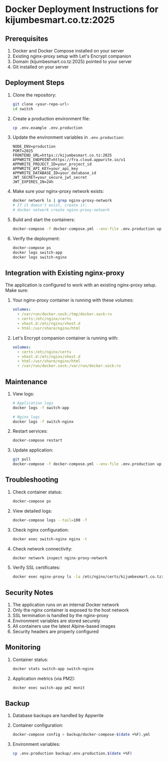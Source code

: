 # Docker Deployment Instructions for kijumbesmart.co.tz:2025

## Prerequisites

1. Docker and Docker Compose installed on your server
2. Existing nginx-proxy setup with Let's Encrypt companion
3. Domain (kijumbesmart.co.tz:2025) pointed to your server
4. Git installed on your server

## Deployment Steps

1. Clone the repository:
   ```bash
   git clone <your-repo-url>
   cd switch
   ```

2. Create a production environment file:
   ```bash
   cp .env.example .env.production
   ```

3. Update the environment variables in `.env.production`:
   ```env
   NODE_ENV=production
   PORT=2025
   FRONTEND_URL=https://kijumbesmart.co.tz:2025
   APPWRITE_ENDPOINT=https://fra.cloud.appwrite.io/v1
   APPWRITE_PROJECT_ID=your_project_id
   APPWRITE_API_KEY=your_api_key
   APPWRITE_DATABASE_ID=your_database_id
   JWT_SECRET=your_secure_jwt_secret
   JWT_EXPIRES_IN=24h
   ```

4. Make sure your nginx-proxy network exists:
   ```bash
   docker network ls | grep nginx-proxy-network
   # If it doesn't exist, create it:
   # docker network create nginx-proxy-network
   ```

5. Build and start the containers:
   ```bash
   docker-compose -f docker-compose.yml --env-file .env.production up -d --build
   ```

6. Verify the deployment:
   ```bash
   docker-compose ps
   docker logs switch-app
   docker logs switch-nginx
   ```

## Integration with Existing nginx-proxy

The application is configured to work with an existing nginx-proxy setup. Make sure:

1. Your nginx-proxy container is running with these volumes:
   ```yaml
   volumes:
     - /var/run/docker.sock:/tmp/docker.sock:ro
     - certs:/etc/nginx/certs
     - vhost.d:/etc/nginx/vhost.d
     - html:/usr/share/nginx/html
   ```

2. Let's Encrypt companion container is running with:
   ```yaml
   volumes:
     - certs:/etc/nginx/certs
     - vhost.d:/etc/nginx/vhost.d
     - html:/usr/share/nginx/html
     - /var/run/docker.sock:/var/run/docker.sock:ro
   ```

## Maintenance

1. View logs:
   ```bash
   # Application logs
   docker logs -f switch-app

   # Nginx logs
   docker logs -f switch-nginx
   ```

2. Restart services:
   ```bash
   docker-compose restart
   ```

3. Update application:
   ```bash
   git pull
   docker-compose -f docker-compose.yml --env-file .env.production up -d --build
   ```

## Troubleshooting

1. Check container status:
   ```bash
   docker-compose ps
   ```

2. View detailed logs:
   ```bash
   docker-compose logs --tail=100 -f
   ```

3. Check nginx configuration:
   ```bash
   docker exec switch-nginx nginx -t
   ```

4. Check network connectivity:
   ```bash
   docker network inspect nginx-proxy-network
   ```

5. Verify SSL certificates:
   ```bash
   docker exec nginx-proxy ls -la /etc/nginx/certs/kijumbesmart.co.tz:2025*
   ```

## Security Notes

1. The application runs on an internal Docker network
2. Only the nginx container is exposed to the host network
3. SSL termination is handled by the nginx-proxy
4. Environment variables are stored securely
5. All containers use the latest Alpine-based images
6. Security headers are properly configured

## Monitoring

1. Container status:
   ```bash
   docker stats switch-app switch-nginx
   ```

2. Application metrics (via PM2):
   ```bash
   docker exec switch-app pm2 monit
   ```

## Backup

1. Database backups are handled by Appwrite
2. Container configuration:
   ```bash
   docker-compose config > backup/docker-compose-$(date +%F).yml
   ```

3. Environment variables:
   ```bash
   cp .env.production backup/.env.production.$(date +%F)
   ```
